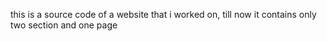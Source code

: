 this is a source code of a website that i worked on, till now it contains only two section and one page
